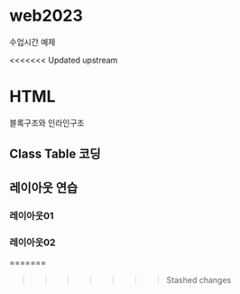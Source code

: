 # web2023
수업시간 예제

<<<<<<< Updated upstream
# HTML
블록구조와 인라인구조

## Class Table 코딩

## 레이아웃 연습 
### 레이아웃01
### 레이아웃02
=======
>>>>>>> Stashed changes

